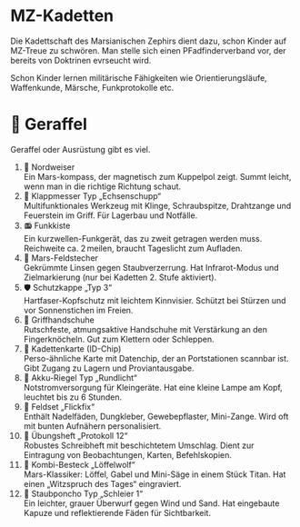 # MZ-Kadetten

Die Kadettschaft des Marsianischen Zephirs dient dazu, schon Kinder auf MZ-Treue zu schwören.
Man stelle sich einen PFadfinderverband vor, der bereits von Doktrinen evrseucht wird.

Schon Kinder lernen militärische Fähigkeiten wie Orientierungsläufe, Waffenkunde, Märsche, Funkprotokolle etc.

# 🎒 Geraffel

Geraffel oder Ausrüstung gibt es viel.

1. 🧭 Nordweiser <br />Ein Mars-kompass, der magnetisch zum Kuppelpol zeigt. Summt leicht, wenn man in die richtige
   Richtung schaut.
2. 🔪 Klappmesser Typ „Echsenschupp“<br />Multifunktionales Werkzeug mit Klinge, Schraubspitze, Drahtzange und Feuerstein im Griff. Für Lagerbau und Notfälle.
3. 📻 Funkkiste<br />Ein kurzwellen-Funkgerät, das zu zweit getragen werden muss. Reichweite ca. 2 meilen, braucht Tageslicht zum Aufladen.
4. 🔭 Mars-Feldstecher<br />Gekrümmte Linsen gegen Staubverzerrung. Hat Infrarot-Modus und Zielmarkierung (nur bei Kadetten 2. Stufe aktiviert).
5. 🛡️ Schutzkappe „Typ 3“<br />Hartfaser-Kopfschutz mit leichtem Kinnvisier. Schützt bei Stürzen und vor Sonnenstichen im Freien.
6. 🧤 Griffhandschuhe<br />Rutschfeste, atmungsaktive Handschuhe mit Verstärkung an den Fingerknöcheln. Gut zum Klettern oder Schleppen.
7. 🪪 Kadettenkarte (ID-Chip)<br />Perso-ähnliche Karte mit Datenchip, der an Portstationen scannbar ist. Gibt Zugang zu Lagern und Proviantausgabe.
8. 🔋 Akku-Riegel Typ „Rundlicht“<br />Notstromversorgung für Kleingeräte. Hat eine kleine Lampe am Kopf, leuchtet bis zu 6 Stunden.
9. 🧵 Feldset „Flickfix“<br />Enthält Nadelfäden, Dungkleber, Gewebepflaster, Mini-Zange. Wird oft mit bunten Aufnähern personalisiert.
10. 📒 Übungsheft „Protokoll 12“<br />Robustes Schreibheft mit beschichtetem Umschlag. Dient zur Eintragung von Beobachtungen, Karten, Befehlskopien.
11. 🥄 Kombi-Besteck „Löffelwolf“<br />Mars-Klassiker: Löffel, Gabel und Mini-Säge in einem Stück Titan. Hat einen „Witzspruch des Tages“ eingraviert.
12. 🥼 Staubponcho Typ „Schleier 1“<br />Ein leichter, grauer Überwurf gegen Wind und Sand. Hat eingebaute Kapuze und reflektierende Fäden für Sichtbarkeit.

